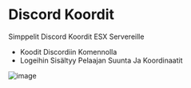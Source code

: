 # Discord Koordit
 Simppelit Discord Koordit ESX Servereille

- Koodit Discordiin Komennolla
- Logeihin Sisältyy Pelaajan Suunta Ja Koordinaatit

![image](https://media.discordapp.net/attachments/830767474273550346/923564381655142410/unknown.png?width=400&height=167)

